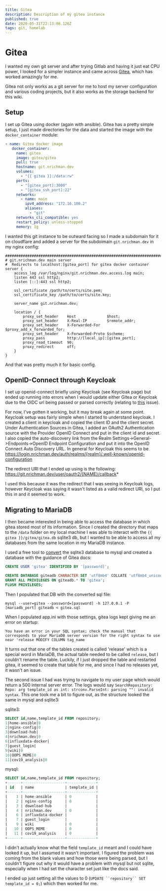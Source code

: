 ```yaml
---
title: Gitea
description: Description of my gitea instance
published: true
date: 2020-05-31T22:13:08.126Z
tags: git, homelab
---
```


# Gitea
I wanted my own git server and after trying Gitlab and having it just eat CPU power, I looked for a simpler instance and came across [Gitea](https://gitea.io/en-us/), which has worked amazingly for me.

Gitea not only works as a git server for me to host my server configuration and various coding projects, but it also works as the storage backend for this wiki.

## Setup
I set up Gitea using docker (again with ansible).  Gitea has a pretty simple setup, I just made directories for the data and started the image with the `docker_container` module:
```yaml
- name: Gitea docker image
   docker_container:
     name: gitea
     image: gitea/gitea
     pull: true
     hostname: git.nrichman.dev
     volumes:
       - "{{ gitea }}:/data:rw"
     ports:
       - "[gitea_port]:3000"
       - "[gitea_ssh_port]:22"
     networks:
       - name: main
         ipv4_address: "172.16.100.2"
         aliases:
           - "git"
     networks_cli_compatible: yes
     restart_policy: unless-stopped
     memory: 1g
``` 

I wanted this git instance to be outward facing so I made a subdomain for it on cloudflare and added a server for the subdoimain `git.nrichman.dev` in my nginx config:

```
##############################################################################################
# git.nrichman.dev main server
#  Redirects to localhost:[gitea_port] for gitea docker container
server {
    access_log /var/log/nginx/git.nrichman.dev.access.log main;
    listen 443 ssl http2;
    listen [::]:443 ssl http2;
    
    ssl_certificate /path/to/certs/site.pem;
    ssl_certificate_key /path/to/certs/site.key;

    server_name git.nrichman.dev;

    location / {
        proxy_set_header    Host              $host;
        proxy_set_header    X-Real-IP         $remote_addr;
        proxy_set_header    X-Forwarded-For   $proxy_add_x_forwarded_for;
        proxy_set_header    X-Forwarded-Proto $scheme;
        proxy_pass          http://[local_ip]:[gitea_port];
        proxy_read_timeout  90;
        proxy_redirect      off;
    } 
}

```

And that was pretty much it for basic config.

## OpenID-Connect through Keycloak
I set up openid-connect briefly using Keycloak (see Keycloak page) but ended up running into errors when I would update either Gitea or Keycloak due to the OIDC url being passed or parsed correctly (relating to [this](https://github.com/go-gitea/gitea/issues/8930) issue).

For now, I've gotten it working, but it may break again at some point.  Keycloak setup was fairly simple when I started to understand keycloak.  I created a client in keycloak and copied the client ID and the client secret.  Under Authentication Sources in Gitea, I added an OAuth2 Authentication source with the Provider OpenID Connect and put in the client id and secret.  I also copied the auto-discovery link from the Realm Settings->General->Endpoints->OpenID Endpoint Configuration and put it into the OpenID Connect Auto Discovery URL.  In general for Keycloak this seems to be https://login.nrichman.dev/auth/realms/{realm}/.well-known/openid-configuration

The redirect URI that I ended up using is the following: https://git.nrichman.dev/user/oauth2/{NAME}/callback*

I used this because it was the redirect that I was seeing in Keycloak logs, however Keycloak was saying it wasn't listed as a valid redirect URI, so I put this in and it seemed to work.

## Migrating to MariaDB
I then became interested in being able to access the database in which gitea stored most of its information.  Since I created the directory that maps to the `/data` folder on my local machine I was able to interact with the `{{ gitea }}/gitea/gitea.db` sqlite3 db, but I wanted to be able to access all my databases from the same location in my MariaDB instance.  

I used a free tool to [convert](https://www.rebasedata.com/convert-sqlite-to-mariadb-online) the sqlite3 database to mysql and created a database with the guidance of Gitea docs:

```sql
CREATE USER 'gitea' IDENTIFIED BY '[password]';

CREATE DATABASE giteadb CHARACTER SET 'utf8mb4' COLLATE 'utf8mb4_unicode_ci';
GRANT ALL PRIVILEGES ON giteadb.* TO 'gitea';
FLUSH PRIVILEGES;
```

Then I populated that DB with the converted sql file:

```
mysql --user=gitea --password=[password] -h 127.0.0.1 -P [mariadb_port] giteadb < gitea.sql
```

When I populated app.ini with those settings, gitea logs kept giving me an error on startup:

`You have an error in your SQL syntax; check the manual that corresponds to your MariaDB server version for the right syntax to use near 'release MODIFY COLUMN tag_name`

It turns out that one of the tables created is called 'release' which is a special word in MariaDB, the actual table needed to be called ``release``, but I couldn't rename the table.  Luckily, if I just dropped the table and restarted gitea, it seemed to create that table for me, and since I had no releases yet, it wasn't an issue.

The second issue I had was trying to navigate to my user page which would return a 500 internal server error.  The logs would say `SearchRepository: Repo: arg template_id as int: strconv.ParseInt: parsing "": invalid syntax`.  This one took me a bit to figure out, as the structure looked the same in mysql and sqlite3:

sqlite3:
```sql
SELECT id,name,template_id FROM repository;
1|home-ansible|0
2|nginx-config|0
3|download-hub|
4|nrichman.dev|0
6|influxdata-docker|
7|guest_login|
9|wiki|0
10|OOPS_MEME|0
11|cov19_analysis|0
```

mysql:
```sql
SELECT id,name,template_id FROM repository;
+------+-------------------+-------------+
| id   | name              | template_id |
+------+-------------------+-------------+
|    1 | home-ansible      | 0           |
|    2 | nginx-config      | 0           |
|    3 | download-hub      |             |
|    4 | nrichman.dev      | 0           |
|    6 | influxdata-docker |             |
|    7 | guest_login       |             |
|    9 | wiki              | 0           |
|   10 | OOPS_MEME         | 0           |
|   11 | cov19_analysis    | 0           |
+------+-------------------+-------------+
```

I didn't actually know what the field `template_id` meant and I could have looked it up, but I assumed it wasn't important.  I figured the problem was coming from the blank values and how those were being parsed, but I couldn't figure out why it would have a problem with mysql but not sqlite, especially when I had set the character set just like the docs said.

I ended up just setting all the values to 0 (`UPDATE ``repository`` SET template_id = 0;`) which then worked for me.